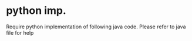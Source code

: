 # python imp.


Require python implementation of following java code.
Please refer to java file for help
